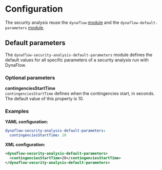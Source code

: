# Configuration

The security analysis reuse the `dynaflow` [module](../load_flow/configuration.md#dynaflow-configuration)
and the `dynaflow-default-parameters` [module](../load_flow/configuration.md#default-parameters).

## Default parameters
The `dynaflow-security-analysis-default-parameters` module defines the default values for all specific parameters of a security analysis run with DynaFlow.  

### Optional parameters

**contingenciesStartTime**  
`contingenciesStartTime` defines when the contingencies start, in seconds.  
The default value of this property is 10.

### Examples

**YAML configuration:**
```yaml
dynaflow-security-analysis-default-parameters:
  contingenciesStartTime: 20
```

**XML configuration:**
```xml
<dynaflow-security-analysis-default-parameters>
  <contingenciesStartTime>20</contingenciesStartTime>
</dynaflow-security-analysis-default-parameters>
```